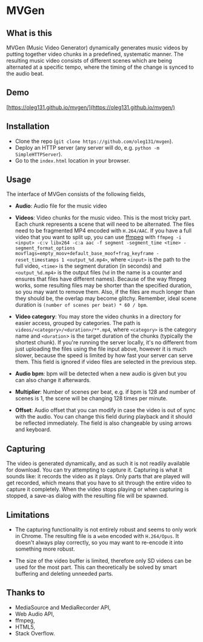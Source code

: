 # MVGen

## What is this

MVGen (Music Video Generator) dynamically generates music videos by putting together video chunks in a predefined, systematic manner. The resulting music video consists of different scenes which are being alternated at a specific tempo, where the timing of the change is synced to the audio beat.

## Demo

[https://oleg131.github.io/mvgen/](https://oleg131.github.io/mvgen/)

## Installation

- Clone the repo (`git clone https://github.com/oleg131/mvgen`).
- Deploy an HTTP server (any server will do, e.g. `python -m SimpleHTTPServer`).
- Go to the `index.html` location in your browser.

## Usage

The interface of MVGen consists of the following fields,

- **Audio**: Audio file for the music video

- **Videos**: Video chunks for the music video. This is the most tricky part. Each chunk represents a scene that will need to be alternated. The files need to be fragmented MP4 encoded with `H.264/AAC`. If you have a full video that you want to split up, you can use [ffmpeg](https://www.ffmpeg.org/) with `ffmpeg -i <input> -c:v libx264 -c:a aac -f segment -segment_time <time> -segment_format_options movflags=empty_moov+default_base_moof+frag_keyframe -reset_timestamps 1 <output_%d.mp4>`, where `<input>` is the path to the full video, `<time>` is the segment duration (in seconds) and `<output_%d.mp4>` is the output files (`%d` in the name is a counter and ensures that files have different names). Because of the way ffmpeg works, some resulting files may be shorter than the specified duration, so you may want to remove them. Also, if the files are much longer than they should be, the overlap may become glitchy. Remember, ideal scene duration is `(number of scenes per beat) * 60 / bpm`.

- **Video category**: You may store the video chunks in a directory for easier access, grouped by categories. The path is `videos/<category>/<duration>/**.mp4`, where `<category>` is the category name and `<duration`> is the target duration of the chunks (typically the shortest chunk). If you're running the server locally, it's no different from just uploading the files using the file input above, however it is much slower, because the speed is limited by how fast your server can serve them. This field is ignored if video files are selected in the previous step.

- **Audio bpm**: bpm will be detected when a new audio is given but you can also change it afterwards.

- **Multiplier**: Number of scenes per beat, e.g. if bpm is 128 and number of scenes is 1, the scene will be changing 128 times per minute.

- **Offset**: Audio offset that you can modify in case the video is out of sync with the audio. You can change this field during playback and it should be reflected immediately. The field is also changeable by using arrows and keyboard.

## Capturing

The video is generated dynamically, and as such it is not readily available for download. You can try attempting to capture it. Capturing is what it sounds like: it records the video as it plays. Only parts that are played will get recorded, which means that you have to sit through the entire video to capture it completely. When the video stops playing or when capturing is stopped, a save-as dialog with the resulting file will be spawned.

## Limitations

- The capturing functionality is not entirely robust and seems to only work in Chrome. The resulting file is a `webm` encoded with `H.264/Opus`. It doesn't always play correctly, so you may want to re-encode it into something more robust.

- The size of the video buffer is limited, therefore only SD videos can be used for the most part. This can theoretically be solved by smart buffering and deleting unneeded parts.

## Thanks to

- MediaSource and MediaRecorder API,
- Web Audio API,
- ffmpeg,
- HTML5,
- Stack Overflow.
